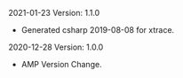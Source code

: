 2021-01-23 Version: 1.1.0
- Generated csharp 2019-08-08 for xtrace.

2020-12-28 Version: 1.0.0
- AMP Version Change.

